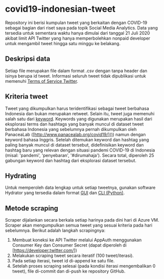 # covid19-indonesian-tweet

Repository ini berisi kumpulan tweet yang berkaitan dengan COVID-19 sebagai bagian dari 
riset saya pada topik Social Media Analytics. Data yang tersedia untuk sementara waktu 
hanya dimulai dari tanggal 21 Juli 2020 akibat limit API Twitter yang hanya memperbolehkan 
nonpaid developer untuk mengambil tweet hingga satu minggu ke belakang.

## Deskripsi data

Setiap file merupakan file dalam format .csv dengan tanpa header dan isinya berupa id tweet. 
Informasi seluruh tweet tidak dipublikasi untuk memenuhi 
[Terms of Service Twitter](https://developer.twitter.com/en/developer-terms/agreement-and-policy).

## Kriteria tweet

Tweet yang dikumpulkan harus teridentifikasi sebagai tweet berbahasa Indonesia dan bukan merupakan retweet. 
Selain itu, tweet juga memenuhi salah satu dari [keyword](./keywords.txt). Keywords yang digunakan 
merupakan hasil dari eksplorasi terms dan hashtags yang banyak muncul di dataset tweet berbahasa Indonesia
yang sebelumnya pernah dikumpulkan oleh PanaceaLab ([http://www.panacealab.org/covid19/]()) namun 
dengan keyword bahasa Inggris. Setelah ditemukan keyword dan hashtag yang paling banyak muncul di 
dataset tersebut, didefinisikan keyword dan hashtag baru yang relevan dengan situasi pandemi COVID-19
di Indonesia (misal: 'pandemi', 'penyebaran', '#dirumahaja'). Secara total, diperoleh 25 gabungan keyword
dan hashtag dari eksplorasi dataset tersebut.

## Hydrating

Untuk memperoleh data lengkap untuk setiap tweetnya, gunakan software Hydrator yang tersedia dalam 
format [GUI](https://github.com/DocNow/hydrator) dan [CLI (Python)](https://github.com/DocNow/twarc).

## Metode scraping

Scraper dijalankan secara berkala setiap harinya pada dini hari di Azure VM. Scraper akan mengumpulkan
semua tweet yang sesuai kriteria pada hari sebelumnya. Berikut adalah langkah scrapingnya:
1. Membuat koneksi ke API Twitter melalui AppAuth menggunakan Consumer Key dan Consumer Secret (dapat diperoleh di [https://developer.twitter.com/])
2. Melakukan scraping tweet secara iteratif (100 tweet/iterasi).
3. Pada setiap iterasi, tweet id di-append ke satu file.
4. Setelah proses scraping selesai (pada kondisi iterasi mengembalikan 0 tweet), 
file di-commit dan di-push ke repository GitHub.
